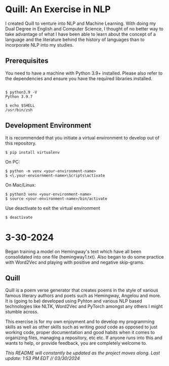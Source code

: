 <h1> Quill: An Exercise in NLP </h1>
I created Quill to venture into NLP and Machine Learning.
 With doing my Dual Degree in English and Computer Science, I thought of no better way to take advantage of what I have been able to learn about the concept
 of a language and the literature behind the history of languages than to incorporate NLP into my studies.



## Prerequisites <a name = "prerequisites"></a>

You need to have a machine with Python 3.9+ installed. Please also refer to the dependencies and ensure you have the required libraries installed.

```Shell

$ python3.9 -V
Python 3.9.7

$ echo $SHELL
/usr/bin/zsh

```

## Development Environment <a name = "Quill"></a>
It is recommended that you initiate a virtual environment to develop out of this repository.

```Shell
$ pip install virtualenv
```

On PC:

```Shell
$ python -m venv <your-environment-name>
$ <\.your-enviornment-name>\Scripts\activate
```

On Mac/Linux:
```Shell
$ python3 venv <your-environment-name>
$ source <your-environment-name>/bin/activate
```

Use deactivate to exit the virtual environment
```Shell
$ deactivate
```


<h1> 3-30-2024 </h1> 
 </p>Began training a model on Hemingway's text which have all been consolidated into one file (hemingway1.txt). Also began to do some practice with Word2Vec and playing with positive and negative skip-grams.
</p>
 
 <h2> Quill </h2>
Quill is a poem verse generator that creates poems in the style of various famous literary authors and poets such as Hemingway, Angelou and more. It is (going to be) developed using 
Pyhton and various NLP based technologies like NLTK, Word2Vec and PyTorch amongst any others I might stumble across.

 This exercise is for my own enjoyment and to develop my programming skills as well as other skills such as writing _good_ code as opposed to just working code, proper documentation and good habits when it comes to organizing files, managing a repository, etc etc. If anyone runs into this and wants to help, or provide feedback, you are completely welcome to. 

_This README will constantly be updated as the project moves along. Last update: 1:53 PM EDT // 03/30/2024_
